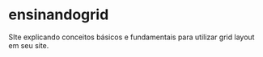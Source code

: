 # ensinandogrid
SIte explicando conceitos básicos e fundamentais para utilizar grid layout em seu site.
